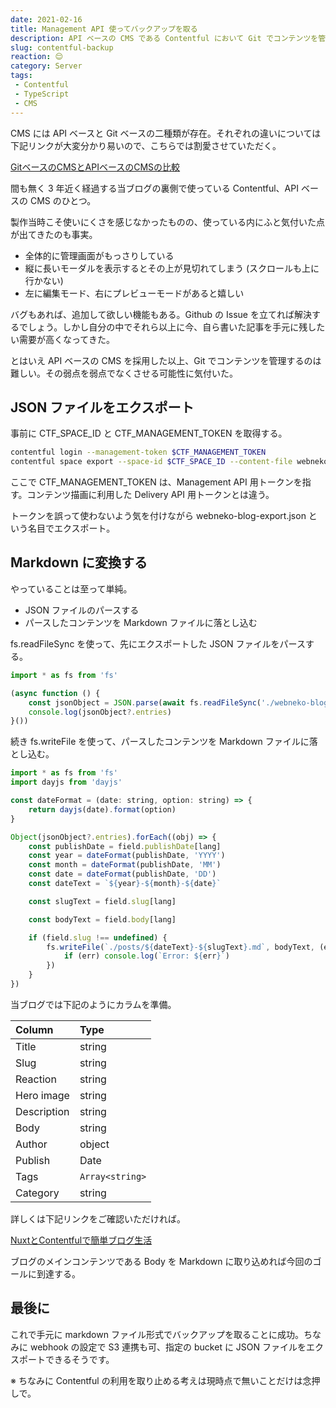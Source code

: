 ```yaml
---
date: 2021-02-16
title: Management API 使ってバックアップを取る
description: API ベースの CMS である Contentful において Git でコンテンツを管理する方法を書きました。
slug: contentful-backup
reaction: 😌
category: Server
tags: 
 - Contentful
 - TypeScript
 - CMS
---
```


CMS には API ベースと Git ベースの二種類が存在。それぞれの違いについては下記リンクが大変分かり易いので、こちらでは割愛させていただく。

[GitベースのCMSとAPIベースのCMSの比較](https://microcms.io/blog/git-based-cms-vs-api-first-cms/)

間も無く 3 年近く経過する当ブログの裏側で使っている Contentful、API ベースの CMS のひとつ。

製作当時こそ使いにくさを感じなかったものの、使っている内にふと気付いた点が出てきたのも事実。

- 全体的に管理画面がもっさりしている
- 縦に長いモーダルを表示するとその上が見切れてしまう (スクロールも上に行かない)
- 左に編集モード、右にプレビューモードがあると嬉しい

バグもあれば、追加して欲しい機能もある。Github の Issue を立てれば解決するでしょう。しかし自分の中でそれら以上に今、自ら書いた記事を手元に残したい需要が高くなってきた。

とはいえ API ベースの CMS を採用した以上、Git でコンテンツを管理するのは難しい。その弱点を弱点でなくさせる可能性に気付いた。

## JSON ファイルをエクスポート

事前に CTF_SPACE_ID と CTF_MANAGEMENT_TOKEN を取得する。

```bash
contentful login --management-token $CTF_MANAGEMENT_TOKEN
contentful space export --space-id $CTF_SPACE_ID --content-file webneko-blog-export.json
```

ここで CTF_MANAGEMENT_TOKEN は、Management API 用トークンを指す。コンテンツ描画に利用した Delivery API 用トークンとは違う。

トークンを誤って使わないよう気を付けながら webneko-blog-export.json という名目でエクスポート。

## Markdown に変換する

やっていることは至って単純。

- JSON ファイルのパースする
- パースしたコンテンツを Markdown ファイルに落とし込む

fs.readFileSync を使って、先にエクスポートした JSON ファイルをパースする。

```js
import * as fs from 'fs'

(async function () {
    const jsonObject = JSON.parse(await fs.readFileSync('./webneko-blog-export.json', 'utf8'))
    console.log(jsonObject?.entries)
}())
```

続き fs.writeFile を使って、パースしたコンテンツを Markdown ファイルに落とし込む。

```js
import * as fs from 'fs'
import dayjs from 'dayjs'

const dateFormat = (date: string, option: string) => {
    return dayjs(date).format(option)
}

Object(jsonObject?.entries).forEach((obj) => {
    const publishDate = field.publishDate[lang]
    const year = dateFormat(publishDate, 'YYYY')
    const month = dateFormat(publishDate, 'MM')
    const date = dateFormat(publishDate, 'DD')
    const dateText = `${year}-${month}-${date}`

    const slugText = field.slug[lang]

    const bodyText = field.body[lang]

    if (field.slug !== undefined) {
        fs.writeFile(`./posts/${dateText}-${slugText}.md`, bodyText, (err) => {
            if (err) console.log(`Error: ${err}`)
        })
    }
})
```

当ブログでは下記のようにカラムを準備。

| Column | Type |
|:---|:---|
| Title | string |
| Slug | string |
| Reaction | string |
| Hero image | string |
| Description | string |
| Body | string |
| Author | object |
| Publish | Date |
| Tags | `Array<string>` |
| Category | string |

詳しくは下記リンクをご確認いただければ。

[NuxtとContentfulで簡単ブログ生活](https://webneko.dev/posts/created-webneko-blog-used-nuxt-js-and-contentful)

ブログのメインコンテンツである Body を Markdown に取り込めれば今回のゴールに到達する。

## 最後に

これで手元に markdown ファイル形式でバックアップを取ることに成功。ちなみに webhook の設定で S3 連携も可、指定の bucket に JSON ファイルをエクスポートできるそうです。

※ ちなみに Contentful の利用を取り止める考えは現時点で無いことだけは念押しで。
